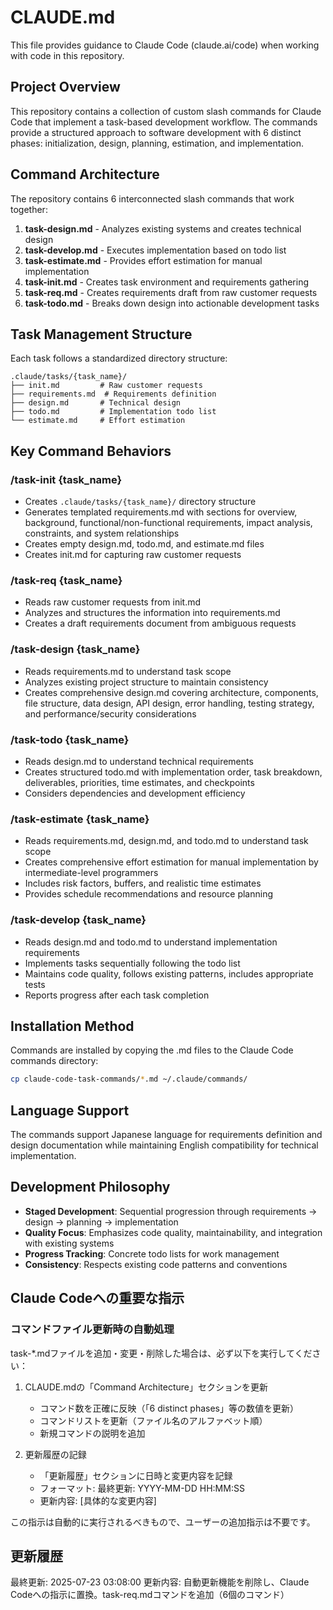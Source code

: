 # CLAUDE.md

This file provides guidance to Claude Code (claude.ai/code) when working with code in this repository.

## Project Overview

This repository contains a collection of custom slash commands for Claude Code that implement a task-based development workflow. The commands provide a structured approach to software development with 6 distinct phases: initialization, design, planning, estimation, and implementation.

## Command Architecture

The repository contains 6 interconnected slash commands that work together:

1. **task-design.md** - Analyzes existing systems and creates technical design
2. **task-develop.md** - Executes implementation based on todo list
3. **task-estimate.md** - Provides effort estimation for manual implementation
4. **task-init.md** - Creates task environment and requirements gathering
5. **task-req.md** - Creates requirements draft from raw customer requests
6. **task-todo.md** - Breaks down design into actionable development tasks

## Task Management Structure

Each task follows a standardized directory structure:
```
.claude/tasks/{task_name}/
├── init.md         # Raw customer requests
├── requirements.md  # Requirements definition
├── design.md       # Technical design
├── todo.md         # Implementation todo list
└── estimate.md     # Effort estimation
```

## Key Command Behaviors

### /task-init {task_name}
- Creates `.claude/tasks/{task_name}/` directory structure
- Generates templated requirements.md with sections for overview, background, functional/non-functional requirements, impact analysis, constraints, and system relationships
- Creates empty design.md, todo.md, and estimate.md files
- Creates init.md for capturing raw customer requests

### /task-req {task_name}
- Reads raw customer requests from init.md
- Analyzes and structures the information into requirements.md
- Creates a draft requirements document from ambiguous requests

### /task-design {task_name}
- Reads requirements.md to understand task scope
- Analyzes existing project structure to maintain consistency
- Creates comprehensive design.md covering architecture, components, file structure, data design, API design, error handling, testing strategy, and performance/security considerations

### /task-todo {task_name}
- Reads design.md to understand technical requirements
- Creates structured todo.md with implementation order, task breakdown, deliverables, priorities, time estimates, and checkpoints
- Considers dependencies and development efficiency

### /task-estimate {task_name}
- Reads requirements.md, design.md, and todo.md to understand task scope
- Creates comprehensive effort estimation for manual implementation by intermediate-level programmers
- Includes risk factors, buffers, and realistic time estimates
- Provides schedule recommendations and resource planning

### /task-develop {task_name}
- Reads design.md and todo.md to understand implementation requirements
- Implements tasks sequentially following the todo list
- Maintains code quality, follows existing patterns, includes appropriate tests
- Reports progress after each task completion

## Installation Method

Commands are installed by copying the .md files to the Claude Code commands directory:
```bash
cp claude-code-task-commands/*.md ~/.claude/commands/
```

## Language Support

The commands support Japanese language for requirements definition and design documentation while maintaining English compatibility for technical implementation.

## Development Philosophy

- **Staged Development**: Sequential progression through requirements → design → planning → implementation
- **Quality Focus**: Emphasizes code quality, maintainability, and integration with existing systems
- **Progress Tracking**: Concrete todo lists for work management
- **Consistency**: Respects existing code patterns and conventions

## Claude Codeへの重要な指示

### コマンドファイル更新時の自動処理
task-*.mdファイルを追加・変更・削除した場合は、必ず以下を実行してください：

1. CLAUDE.mdの「Command Architecture」セクションを更新
   - コマンド数を正確に反映（「6 distinct phases」等の数値を更新）
   - コマンドリストを更新（ファイル名のアルファベット順）
   - 新規コマンドの説明を追加

2. 更新履歴の記録
   - 「更新履歴」セクションに日時と変更内容を記録
   - フォーマット: 最終更新: YYYY-MM-DD HH:MM:SS
   - 更新内容: [具体的な変更内容]

この指示は自動的に実行されるべきもので、ユーザーの追加指示は不要です。

## 更新履歴

最終更新: 2025-07-23 03:08:00
更新内容: 自動更新機能を削除し、Claude Codeへの指示に置換。task-req.mdコマンドを追加（6個のコマンド）

